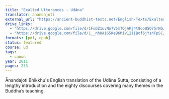 ```yaml
---
title: "Exalted Utterances - Udāna"
translator: anandajoti
external_url: "https://ancient-buddhist-texts.net/English-Texts/Exalted-Utterances/index.htm"
drive_links:
  - "https://drive.google.com/file/d/1FuDZ1uvNo7V5mTQjAPj4t8ooUSO75rNG/view?usp=drive_link"
  - "https://drive.google.com/file/d/1__nhOAiG5Ke9KMiv121IBof6jYshFpSC/view?usp=drive_link"
formats: [pdf, epub]
status: featured
course: ud
tags:
  - canon
year: 2011
pages: 233
---
```


Ānandajoti Bhikkhu's English translation of the Udāna Sutta, consisting of a lengthy introduction and the eighty discourses covering many themes in the Buddha’s teaching. 
